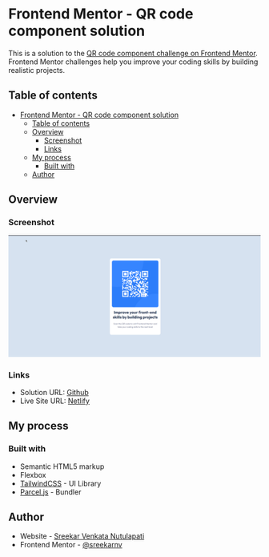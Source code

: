# Frontend Mentor - QR code component solution

This is a solution to the [QR code component challenge on Frontend Mentor](https://www.frontendmentor.io/challenges/qr-code-component-iux_sIO_H). Frontend Mentor challenges help you improve your coding skills by building realistic projects. 

## Table of contents

- [Frontend Mentor - QR code component solution](#frontend-mentor---qr-code-component-solution)
  - [Table of contents](#table-of-contents)
  - [Overview](#overview)
    - [Screenshot](#screenshot)
    - [Links](#links)
  - [My process](#my-process)
    - [Built with](#built-with)
  - [Author](#author)


## Overview

### Screenshot

![](./images/screenshot.png)


### Links

- Solution URL: [Github](https://github.com/sreekarnv/fm-solutions/tree/main/qr-code-component)
- Live Site URL: [Netlify](https://lively-donut-a99ccb.netlify.app/)

## My process

### Built with


- Semantic HTML5 markup
- Flexbox
- [TailwindCSS](https://tailwindcss.com/) - UI Library
- [Parcel.js](https://parceljs.org/) - Bundler


## Author

- Website - [Sreekar Venkata Nutulapati](https://sreekarnutulapati.vercel.app)
- Frontend Mentor - [@sreekarnv](https://www.frontendmentor.io/profile/sreekarnv)

